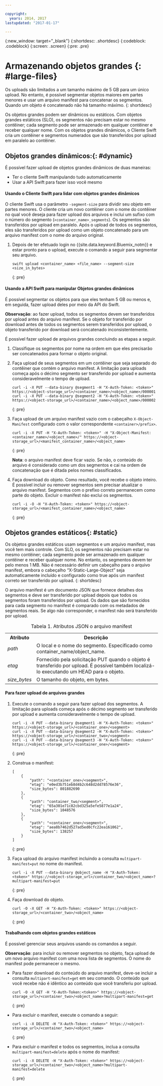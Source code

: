 ```yaml
---

copyright:
  years: 2014, 2017
lastupdated: "2017-01-17"

---
```

{:new_window: target="_blank"}
{:shortdesc: .shortdesc}
{:codeblock: .codeblock}
{:screen: .screen}
{:pre: .pre}


# Armazenando objetos grandes {: #large-files}

Os uploads são limitados a um tamanho máximo de 5 GB para um único upload. No entanto, é possível segmentar objetos maiores em partes menores e usar um arquivo manifest para concatenar os segmentos. Quando um objeto é concatenado não há tamanho máximo.
{: shortdesc}

Os objetos grandes podem ser dinâmicos ou estáticos. Com objetos grandes estáticos (SLO), os segmentos não precisam estar no mesmo contêiner; cada segmento pode ser armazenado em qualquer contêiner e receber qualquer nome. Com os objetos grandes dinâmicos, o Cliente Swift cria um contêiner e segmentos numerados que são transferidos por upload em paralelo ao contêiner.


## Objetos grandes dinâmicos:{: #dynamic}

É possível fazer upload de objetos grandes dinâmicos de duas maneiras:
  * Ter o cliente Swift manipulando tudo automaticamente
  * Usar a API Swift para fazer isso você mesmo

#### Usando o Cliente Swift para lidar com objetos grandes dinâmicos

O cliente Swift usa o parâmetro `-segment-size` para dividir seu
objeto em partes menores. O cliente cria um novo contêiner com o nome do contêiner no
qual você deseja para fazer upload dos arquivos e inclui um sufixo com o número do
segmento (`<container_name>_segments`). Os segmentos são
transferidos por upload em paralelo. Após o upload de todos os segmentos, eles são
transferidos por upload como um objeto concatenado para um arquivo manifest com o nome do
arquivo original.

1. Depois de ter efetuado login no {{site.data.keyword.Bluemix_notm}} e
estar pronto para o upload, execute o comando a seguir para segmentar seu arquivo.
    ```
    swift upload <container_name> <file_name> --segment-size <size_in_bytes>
    ```
    {: pre}

#### Usando a API Swift para manipular Objetos grandes dinâmicos

É possível segmentar os objetos para que eles tenham 5 GB ou menos e, em seguida, fazer upload deles por meio da API do Swift.

**Observação**: ao fazer upload, todos os segmentos devem ser transferidos por upload antes do arquivo manifest. Se o objeto for transferido por download antes de todos os segmentos serem transferidos por upload, o objeto transferido por download será concatenado inconsistentemente.

É possível fazer upload de arquivos
grandes concluindo as etapas a seguir.

1. Classifique os segmentos por nome na ordem em que eles precisarão ser concatenados para formar o objeto original.
2. Faça upload de seus segmentos em um contêiner que seja separado do contêiner
que contém o arquivo manifest. A limitação para uploads começa após o décimo segmento ser transferido por upload e aumenta consideravelmente o tempo de upload.  

    ```
    curl -i -X PUT --data-binary @segment1 -H "X-Auth-Token: <token>" https://<object-storage_url>/<container_name>/<object_name>/000001
    curl -i -X PUT --data-binary @segment2 -H "X-Auth-Token: <token>" https://<object-storage_url>/<container_name>/<object_name>/000002
    ```
    {: pre}

3. Faça upload de um arquivo manifest vazio com o cabeçalho
`X-Object-Manifest` configurado com o valor correspondente
`<container>/prefix>`.

    ```
    curl -i -X PUT -H "X-Auth-Token: <token>" -H "X-Object-Manifest: <container_name>/<object_name>/" https://<object-storage_url>/<manifest_container_name>/<object_name>
    ```
    {: pre}

    **Nota**: o arquivo manifest deve ficar vazio. Se não, o conteúdo do arquivo é considerado como um dos segmentos e cai na ordem de concatenação que é ditada pelos nomes classificados.
4. Faça download do objeto. Como resultado, você recebe o objeto inteiro. É
possível incluir ou remover segmentos sem precisar atualizar o arquivo manifest. Segmentos com o prefixo correto permanecem como parte do objeto. Excluir o manifest não exclui os segmentos.

    ```
    curl -i -O -H "X-Auth-Token: <token>" https://<object-storage_url>/<manifest_container_name>/<object_name>
    ```
    {: pre}


## Objetos grandes estáticos{: #static}

Os objetos grandes estáticos usam segmentos e um arquivo manifest, mas você tem mais controle. Com SLO, os segmentos não precisam estar no mesmo contêiner; cada segmento pode ser armazenado em qualquer contêiner e receber qualquer nome. No entanto, os segmentos devem ter pelo menos 1 MB. Não é necessário definir um cabeçalho para o arquivo manifest, embora o cabeçalho “X-Static-Large-Object” seja automaticamente incluído e configurado como true após um manifest correto ser transferido por upload.
{: shortdesc}

O arquivo manifest é um documento JSON que fornece detalhes dos segmentos e deve ser transferido por upload depois que todos os segmentos foram transferidos por upload. Os dados que são fornecidos para cada segmento no manifest é comparado com os metadados de segmentos reais. Se algo não corresponder, o manifest não será transferido por upload.

<table>
<caption> Tabela 1. Atributos JSON o arquivo manifest </caption>
  <tr>
    <th> Atributo </th>
    <th> Descrição </th>
  </tr>
  <tr>
    <td> <i>path</i> </td>
    <td> O local e o nome do segmento. Especificado como container_name/object_name. </td>
  </tr>
  <tr>
    <td> <i> etag </i> </td>
    <td> Fornecido pela solicitação PUT quando o objeto é transferido por upload. É possível também localizá-lo executando um HEAD para o objeto. </td>
  </tr>
  <tr>
    <td> <i> size_bytes </i> </td>
    <td> O tamanho do objeto, em bytes. </td>
  </tr>
</table>



#### Para fazer upload de arquivos grandes

1. Execute o comando a seguir para fazer upload dos segmentos. A limitação para uploads começa após o décimo segmento ser transferido por upload e aumenta consideravelmente o tempo de upload.  

    ```
    curl -i -X PUT --data-binary @segment1 -H "X-Auth-Token: <token>" https://<object-storage_url>/<container_one>/<segment>
    curl -i -X PUT --data-binary @segment2 -H "X-Auth-Token: <token>" https://<object-storage_url>/<container_two>/<segment>
    curl -i -X PUT --data-binary @segment3 -H "X-Auth-Token: <token>" https://<object-storage_url>/<container_one>/<segment>
    ```
    {: pre}

2. Construa o manifest:

    ```
    [
        {
            "path": "<container_one>/<segment>",
            "etag": "e0ed3b751eb8d4b2c648d2dd78576e36",
            "size_bytes": 801882690
        },
        {
            "path": "container_two/<segment>",
            "etag": "65a301e71c82cbd325a5efe5877e1a24",
            "size_bytes": 1048576
        },
        {
            "path": "<container_one>/<segment>",
            "etag": "aea8b7462d527ad5ed0cfc22ea161062",
            "size_bytes": 138257
        }
    ]
    ```
    {: pre}

3. Faça upload do arquivo manifest incluindo a consulta `multipart-manifest=put` no nome do manifest.

    ```
    curl -i -X PUT --data-binary @object_name -H "X-Auth-Token: <token>" https://<object-storage_url>/container_two/<object_name>?multipart-manifest=put
    ```
    {: pre}

4. Faça download do objeto.

    ```
    curl -O -X GET -H "X-Auth-Token: <token>" https://<object-storage_url>/<container_two>/<object_name>
    ```
    {: pre}


#### Trabalhando com objetos grandes estáticos

É possível gerenciar seus arquivos usando os comandos a seguir.

**Observação**: para incluir ou remover segmentos no objeto, faça upload de um novo arquivo manifest com uma nova lista de segmentos. O
nome do manifest pode permanecer o mesmo.

* Para fazer download do conteúdo do arquivo manifest, deve-se incluir a
consulta `multipart-manifest=get` em seu comando. O conteúdo que você recebe não é idêntico ao conteúdo que você transferiu por upload.

    ```
    curl -O -X GET -H "X-Auth-Token:<token>" https://<object-storage_url>/<container_two>/<object_name>?multipart-manifest=get
    ```
    {: pre}

* Para excluir o manifest, execute o comando a seguir:

    ```
    curl -i -X DELETE -H "X-Auth-Token: <token>" https://<object-storage_url>/<container_two>/<object_name>
    ```
    {: pre}

* Para excluir o manifest e todos os segmentos, inclua a consulta `multipart-manifest=delete` após o nome do manifest:

    ```
    curl -i -X DELETE -H "X-Auth-Token: <token>" https://<object-storage_url>/<container_two>/<object_name>?multipart-manifest=delete
    ```
    {: pre}
